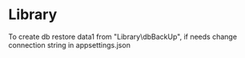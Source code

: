 # Library
 
To create db restore data1 from "Library\dbBackUp", if needs change connection string in appsettings.json